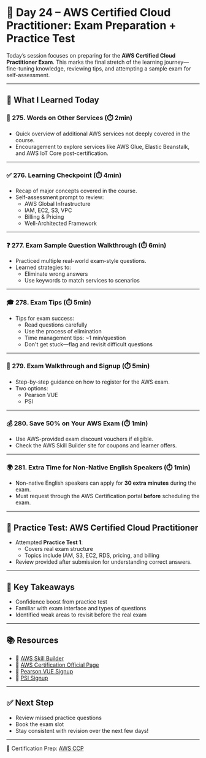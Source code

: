 # 📅 Day 24 – AWS Certified Cloud Practitioner: Exam Preparation + Practice Test

Today’s session focuses on preparing for the **AWS Certified Cloud Practitioner Exam**. This marks the final stretch of the learning journey—fine-tuning knowledge, reviewing tips, and attempting a sample exam for self-assessment.

---

## 🎯 What I Learned Today

### 🧠 275. Words on Other Services (⏱️ 2min)
- Quick overview of additional AWS services not deeply covered in the course.
- Encouragement to explore services like AWS Glue, Elastic Beanstalk, and AWS IoT Core post-certification.

---

### ✅ 276. Learning Checkpoint (⏱️ 4min)
- Recap of major concepts covered in the course.
- Self-assessment prompt to review:
  - AWS Global Infrastructure
  - IAM, EC2, S3, VPC
  - Billing & Pricing
  - Well-Architected Framework

---

### ❓ 277. Exam Sample Question Walkthrough (⏱️ 6min)
- Practiced multiple real-world exam-style questions.
- Learned strategies to:
  - Eliminate wrong answers
  - Use keywords to match services to scenarios

---

### 🎓 278. Exam Tips (⏱️ 5min)
- Tips for exam success:
  - Read questions carefully
  - Use the process of elimination
  - Time management tips: ~1 min/question
  - Don't get stuck—flag and revisit difficult questions

---

### 🧭 279. Exam Walkthrough and Signup (⏱️ 5min)
- Step-by-step guidance on how to register for the AWS exam.
- Two options:
  - Pearson VUE
  - PSI

---

### 💰 280. Save 50% on Your AWS Exam (⏱️ 1min)
- Use AWS-provided exam discount vouchers if eligible.
- Check the AWS Skill Builder site for coupons and learner offers.

---

### 🌍 281. Extra Time for Non-Native English Speakers (⏱️ 1min)
- Non-native English speakers can apply for **30 extra minutes** during the exam.
- Must request through the AWS Certification portal **before** scheduling the exam.

---

## 🧪 Practice Test: AWS Certified Cloud Practitioner
- Attempted **Practice Test 1**:
  - Covers real exam structure
  - Topics include IAM, S3, EC2, RDS, pricing, and billing
- Review provided after submission for understanding correct answers.

---

## 📌 Key Takeaways
- Confidence boost from practice test
- Familiar with exam interface and types of questions
- Identified weak areas to revisit before the real exam

---

## 📚 Resources

- 🔗 [AWS Skill Builder](https://explore.skillbuilder.aws/)
- 🔗 [AWS Certification Official Page](https://aws.amazon.com/certification/certified-cloud-practitioner/)
- 🔗 [Pearson VUE Signup](https://home.pearsonvue.com/aws)
- 🔗 [PSI Signup](https://aws.psiexams.com)

---

## ✅ Next Step
- Review missed practice questions
- Book the exam slot
- Stay consistent with revision over the next few days!

---

🧠 Certification Prep: [AWS CCP](https://aws.amazon.com/certification/certified-cloud-practitioner/)


